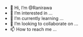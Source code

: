 - 👋 Hi, I’m @Ranirawa
- 👀 I’m interested in ...
- 🌱 I’m currently learning ...
- 💞️ I’m looking to collaborate on ...
- 📫 How to reach me ...

<!---
Ranirawa/Ranirawa is a ✨ special ✨ repository because its `README.md` (this file) appears on your GitHub profile.
You can click the Preview link to take a look at your changes.
--->
